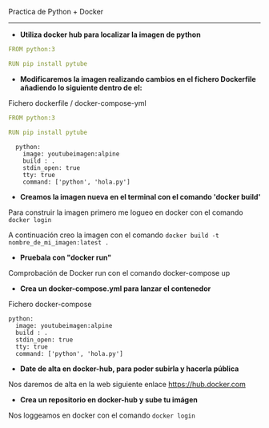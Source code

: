  Practica de Python  + Docker


---

* **Utiliza docker hub para localizar  la imagen de python**

```yml
FROM python:3

RUN pip install pytube

```

    
* **Modificaremos la imagen realizando cambios en el fichero Dockerfile añadiendo lo siguiente dentro de el:**

Fichero dockerfile / docker-compose-yml
```yml
FROM python:3

RUN pip install pytube


```

```services:
  python:
    image: youtubeimagen:alpine
    build : .
    stdin_open: true
    tty: true
    command: ['python', 'hola.py']
```
* **Creamos la imagen nueva en el terminal con el comando 'docker build'**

Para construir la imagen primero me logueo en docker con el comando ```docker login ```


A continuación creo la imagen con el comando ```docker build -t nombre_de_mi_imagen:latest .```



* **Pruebala con "docker run"**

Comprobación de Docker run con el comando docker-compose up





* **Crea un docker-compose.yml para lanzar el contenedor**

Fichero docker-compose

  ``` services:
  python:
    image: youtubeimagen:alpine
    build : .
    stdin_open: true
    tty: true
    command: ['python', 'hola.py']
 
   ```
* **Date de alta en docker-hub, para poder subirla y hacerla pública**

Nos daremos de alta en la web siguiente enlace https://hub.docker.com



* **Crea un repositorio en docker-hub y sube tu imágen**

Nos loggeamos en docker con el comando ```docker login```



